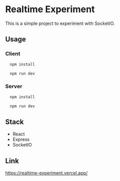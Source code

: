 # Realtime Experiment

This is a simple project to experiment with SocketIO.

## Usage

### Client

```js
  npm install
```
```js
  npm run dev
```

### Server

```js
  npm install
```
```js
  npm run dev
```

## Stack

- React
- Express
- SocketIO

## Link

https://realtime-experiment.vercel.app/
